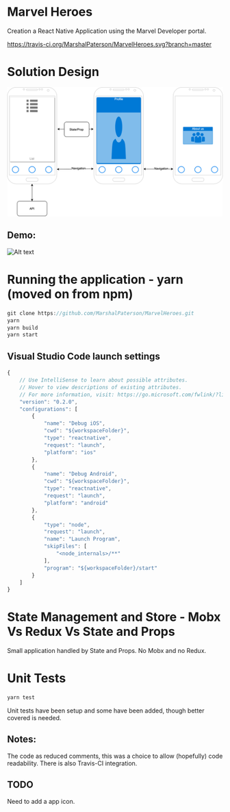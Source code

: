 # Marvel Heroes
Creation a React Native Application using the Marvel Developer portal.

https://travis-ci.org/MarshalPaterson/MarvelHeroes.svg?branch=master

# Solution Design
![Alt text](solution_design/design.png?raw=true "Design")
## Demo:
![Alt text](solution_design/demoapp.gif?raw=true "Demo")

# Running the application - yarn (moved on from npm)
```javascript
git clone https://github.com/MarshalPaterson/MarvelHeroes.git
yarn
yarn build
yarn start
```

## Visual Studio Code launch settings
```javascript
{
    // Use IntelliSense to learn about possible attributes.
    // Hover to view descriptions of existing attributes.
    // For more information, visit: https://go.microsoft.com/fwlink/?linkid=830387
    "version": "0.2.0",
    "configurations": [
        {
            "name": "Debug iOS",
            "cwd": "${workspaceFolder}",
            "type": "reactnative",
            "request": "launch",
            "platform": "ios"
        },
        {
            "name": "Debug Android",
            "cwd": "${workspaceFolder}",
            "type": "reactnative",
            "request": "launch",
            "platform": "android"
        },
        {
            "type": "node",
            "request": "launch",
            "name": "Launch Program",
            "skipFiles": [
                "<node_internals>/**"
            ],
            "program": "${workspaceFolder}/start"
        }
    ]
}
```
# State Management and Store - Mobx Vs Redux Vs State and Props
Small application handled by State and Props. No Mobx and no Redux.

# Unit Tests
```javascript
yarn test
```
Unit tests have been setup and some have been added, though better covered is needed.

## Notes:
The code as reduced comments, this was a choice to allow (hopefully) code readability.
There is also Travis-CI integration.

## TODO
Need to add a app icon.
